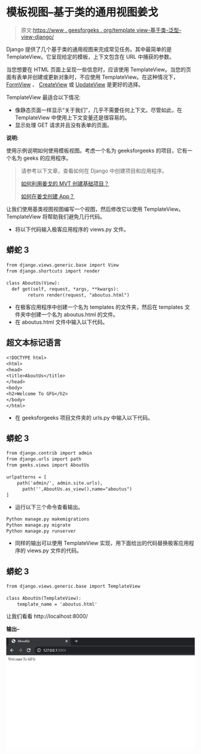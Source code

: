 # 模板视图–基于类的通用视图姜戈

> 原文:[https://www . geesforgeks . org/template view-基于类-泛型-view-django/](https://www.geeksforgeeks.org/templateview-class-based-generic-view-django/)

Django 提供了几个基于类的通用视图来完成常见任务。其中最简单的是 TemplateView。它呈现给定的模板，上下文包含在 URL 中捕获的参数。

当您想要在 HTML 页面上呈现一些信息时，应该使用 TemplateView。当您的页面有表单并创建或更新对象时，不应使用 TemplateView。在这种情况下， [FormView](https://www.geeksforgeeks.org/formview-class-based-views-django/?ref=rp) 、 [CreateView](https://www.geeksforgeeks.org/createview-class-based-views-django/?ref=rp) 或 [UpdateView](https://www.geeksforgeeks.org/updateview-class-based-views-django/?ref=rp) 是更好的选择。

TemplateView 最适合以下情况:

*   像静态页面一样显示“关于我们”，几乎不需要任何上下文。尽管如此，在 TemplateView 中使用上下文变量还是很容易的。
*   显示处理 GET 请求并且没有表单的页面。

**说明:**

使用示例说明如何使用模板视图。考虑一个名为 geeksforgeeks 的项目，它有一个名为 geeks 的应用程序。

> 请参考以下文章，查看如何在 Django 中创建项目和应用程序。
> 
> [如何利用姜戈的 MVT 创建基础项目？](https://www.geeksforgeeks.org/how-to-create-a-basic-project-using-mvt-in-django/)
> [](https://www.geeksforgeeks.org/how-to-create-an-app-in-django/)
> 
> [如何在姜戈创建 App？](https://www.geeksforgeeks.org/how-to-create-an-app-in-django/)

让我们使用基类视图视图编写一个视图，然后修改它以使用 TemplateView。TemplateView 将帮助我们避免几行代码。

*   将以下代码输入极客应用程序的 views.py 文件。

## 蟒蛇 3

```
from django.views.generic.base import View
from django.shortcuts import render

class AboutUs(View):
  def get(self, request, *args, **kwargs):
        return render(request, "aboutus.html")
```

*   在极客应用程序中创建一个名为 templates 的文件夹，然后在 templates 文件夹中创建一个名为 aboutus.html 的文件。
*   在 aboutus.html 文件中输入以下代码。

## 超文本标记语言

```
<!DOCTYPE html>
<html>
<head>
<title>AboutUs</title>
</head>
<body>
<h2>Welcome To GFG</h2>
</body>
</html>
```

*   在 geeksforgeeks 项目文件夹的 urls.py 中输入以下代码。

## 蟒蛇 3

```
from django.contrib import admin
from django.urls import path
from geeks.views import AboutUs

urlpatterns = [
    path('admin/', admin.site.urls),
      path('',AboutUs.as_view(),name="aboutus")
]
```

*   运行以下三个命令查看输出。

```
Python manage.py makemigrations
Python manage.py migrate
Python manage.py runserver
```

*   同样的输出可以使用 TemplateView 实现，用下面给出的代码替换极客应用程序的 views.py 文件的代码。

## 蟒蛇 3

```
from django.views.generic.base import TemplateView

class AboutUs(TemplateView):
    template_name = 'aboutus.html'
```

让我们看看 http://localhost:8000/

**输出–**

![](img/26ed65c1122e75d0a666556d5aba1eb2.png)